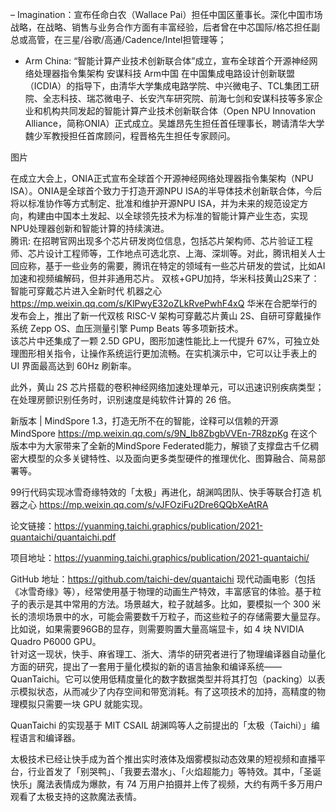 – Imagination：宣布任命白农（Wallace Pai）担任中国区董事长。深化中国市场战略，在战略、销售与业务合作方面有丰富经验，后者曾在中芯国际/格芯担任副总或高管，在三星/谷歌/高通/Cadence/Intel担管理等；
- Arm China: “智能计算产业技术创新联合体”成立，宣布全球首个开源神经网络处理器指令集架构
安谋科技 Arm中国
在中国集成电路设计创新联盟（ICDIA）的指导下，由清华大学集成电路学院、中兴微电子、TCL集团工研院、全志科技、瑞芯微电子、长安汽车研究院、前海七剑和安谋科技等多家企业和机构共同发起的智能计算产业技术创新联合体（Open NPU Innovation Alliance，简称ONIA）正式成立。吴雄昂先生担任首任理事长，聘请清华大学魏少军教授担任首席顾问，程晋格先生担任专家顾问。




图片

在成立大会上，ONIA正式宣布全球首个开源神经网络处理器指令集架构（NPU ISA）。ONIA是全球首个致力于打造开源NPU ISA的半导体技术创新联合体，今后将以标准协作等方式制定、批准和维护开源NPU ISA，并为未来的规范设定方向，构建由中国本土发起、以全球领先技术为标准的智能计算产业生态，实现NPU处理器创新和智能计算的持续演进。  
腾讯: 在招聘官网出现多个芯片研发岗位信息，包括芯片架构师、芯片验证工程师、芯片设计工程师等，工作地点可选北京、上海、深圳等。对此，腾讯相关人士回应称，基于一些业务的需要，腾讯在特定的领域有一些芯片研发的尝试，比如AI加速和视频编解码，但并非通用芯片。
双核+GPU加持，华米科技黄山2S来了：智能可穿戴芯片进入全新时代
机器之心
https://mp.weixin.qq.com/s/KlPwyE32oZLkRvePwhF4xQ
华米在合肥举行的发布会上，推出了新一代双核 RISC-V 架构可穿戴芯片黄山 2S、自研可穿戴操作系统 Zepp OS、血压测量引擎 Pump Beats 等多项新技术。  
该芯片中还集成了一颗 2.5D GPU，图形加速性能比上一代提升 67%，可独立处理图形相关指令，让操作系统运行更加流畅。在实机演示中，它可以让手表上的 UI 界面最高达到 60Hz 刷新率。

此外，黄山 2S 芯片搭载的卷积神经网络加速处理单元，可以迅速识别疾病类型；在处理房颤识别任务时，识别速度是纯软件计算的 26 倍。  



新版本 | MindSpore 1.3，打造无所不在的智能，诠释可以信赖的开源 MindSpore
https://mp.weixin.qq.com/s/9N_Ib8ZbgbVVEn-7R8zpKg
在这个版本中为大家带来了全新的MindSpore Federated能力，解锁了支撑盘古千亿稠密大模型的众多关键特性、以及面向更多类型硬件的推理优化、图算融合、简易部署等。  

99行代码实现冰雪奇缘特效的「太极」再进化，胡渊鸣团队、快手等联合打造
机器之心
https://mp.weixin.qq.com/s/vJFOziFu2Dre6QQbXeAtRA

论文链接：https://yuanming.taichi.graphics/publication/2021-quantaichi/quantaichi.pdf

项目地址：https://yuanming.taichi.graphics/publication/2021-quantaichi/

GitHub 地址：https://github.com/taichi-dev/quantaichi
现代动画电影（包括《冰雪奇缘》等），经常使用基于物理的动画生产特效，丰富感官的体验。基于粒子的表示是其中常用的方法。场景越大，粒子就越多。比如，要模拟一个 300 米长的溃坝场景中的水，可能会需要数千万粒子，而这些粒子的存储需要大量显存。比如说，如果需要96GB的显存，则需要购置大量高端显卡，如 4 块 NVIDIA Quadro P6000 GPU。  
针对这一现状，快手、麻省理工、浙大、清华的研究者进行了物理编译器自动量化方面的研究，提出了一套用于量化模拟的新的语言抽象和编译系统——QuanTaichi。它可以使用低精度量化的数字数据类型并将其打包（packing）以表示模拟状态，从而减少了内存空间和带宽消耗。有了这项技术的加持，高精度的物理模拟只需要一块 GPU 就能实现。

QuanTaichi 的实现基于 MIT CSAIL 胡渊鸣等人之前提出的「太极（Taichi）」编程语言和编译器。  

太极技术已经让快手成为首个推出实时液体及烟雾模拟动态效果的短视频和直播平台，行业首发了「别哭鸭」、「我要去潜水」、「火焰超能力」等特效。其中，「圣诞快乐」魔法表情成为爆款，有 74 万用户拍摄并上传了视频，大约有两千多万用户观看了太极支持的这款魔法表情。  
